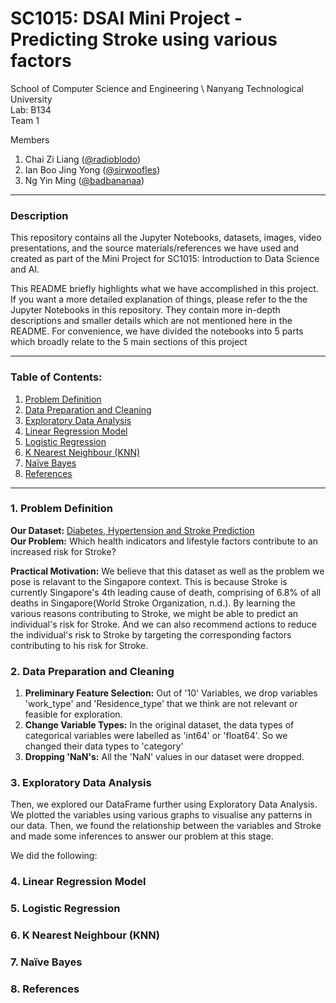 # SC1015: DSAI Mini Project - Predicting Stroke using various factors

School of Computer Science and Engineering \ 
Nanyang Technological University \
Lab: B134 \
Team 1 

Members 
  1. Chai Zi Liang ([@radioblodo](https://github.com/radioblodo))
  2. Ian Boo Jing Yong ([@sirwoofles](https://github.com/sirwoofles))
  3. Ng Yin Ming ([@badbananaa](https://github.com/badbananaa))
 
---
### Description
This repository contains all the Jupyter Notebooks, datasets, images, video presentations, and the source materials/references we have used and created as part of the Mini Project for SC1015: Introduction to Data Science and AI.

This README briefly highlights what we have accomplished in this project. If you want a more detailed explanation of things, please refer to the the Jupyter Notebooks in this repository. They contain more in-depth descriptions and smaller details which are not mentioned here in the README. For convenience, we have divided the notebooks into 5 parts which broadly relate to the 5 main sections of this project

---
### Table of Contents:
1. [Problem Definition](#1-Problem-Definition)
2. [Data Preparation and Cleaning](#2-Data-Preparation-and-Cleaning)
3. [Exploratory Data Analysis](#3-Exploratory-Data-Analysis)
4. [Linear Regression Model](#4-Linear-Regression-Model)
5. [Logistic Regression](#5-Logistic-Regression)
6. [K Nearest Neighbour (KNN)](#6-K-Nearest-Neighbour-(KNN))
7. [Naïve Bayes](#7-Naïve-Bayes)
8. [References](#8-References)
---
### 1. Problem Definition 

**Our Dataset:** [Diabetes, Hypertension and Stroke Prediction](https://www.kaggle.com/datasets/prosperchuks/health-dataset) \
**Our Problem:** Which health indicators and lifestyle factors contribute to an increased risk for Stroke? 

**Practical Motivation:** We believe that this dataset as well as the problem we pose is relavant to the Singapore context. This is because Stroke is currently Singapore's 4th leading cause of death, comprising of 6.8% of all deaths in Singapore(World Stroke Organization, n.d.). By learning the various reasons contributing to Stroke, we might be able to predict an individual's risk for Stroke. And we can also recommend actions to reduce the individual's risk to Stroke by targeting the corresponding factors contributing to his risk for Stroke.

### 2. Data Preparation and Cleaning 
1. **Preliminary Feature Selection:** Out of '10' Variables, we drop variables 'work_type' and 'Residence_type' that we think are not relevant or feasible for exploration. 
2. **Change Variable Types:** In the original dataset, the data types of categorical variables were labelled as 'int64' or 'float64'. So we changed their data types to 'category'
3. **Dropping 'NaN's:** All the 'NaN' values in our dataset were dropped.

### 3. Exploratory Data Analysis
Then, we explored our DataFrame further using Exploratory Data Analysis. We plotted the variables using various graphs to visualise any patterns in our data. Then, we found the relationship between the variables and Stroke and made some inferences to answer our problem at this stage.

We did the following:



### 4. Linear Regression Model


### 5. Logistic Regression


### 6. K Nearest Neighbour (KNN)


### 7. Naïve Bayes

### 8. References

